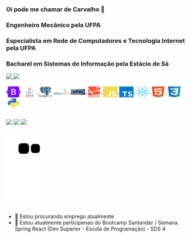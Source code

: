 ### Oi pode me chamar de Carvalho 👋
### Engenheiro Mecânico pela UFPA
### Especialista em Rede de Computadores e Tecnologia Internet pela UFPA
### Bacharel em Sistemas de Informação pela Estácio de Sá
<div>
  <a href="https://github.com/rafaballerini">
  <img height="180em" src="https://github-readme-stats.vercel.app/api?username=carvalhojccs&show_icons=true&theme=dracula&include_all_commits=true&count_private=true"/>
  <img height="180em" src="https://github-readme-stats.vercel.app/api/top-langs/?username=carvalhojccs&layout=compact&langs_count=7&theme=dracula"/>
</div>
<div style="display: inline_block"><br>

  <img align="center" alt="JCCS-Bootstrap" height="30" width="40" src="https://raw.githubusercontent.com/devicons/devicon/master/icons/bootstrap/bootstrap-original.svg">
  <img align="center" alt="JCCS-Java" height="30" width="40" src="https://raw.githubusercontent.com/devicons/devicon/master/icons/java/java-original-wordmark.svg">
  <img align="center" alt="JCCS-PostgreSQL" height="30" width="40" src="https://raw.githubusercontent.com/devicons/devicon/master/icons/postgresql/postgresql-original-wordmark.svg">
  <img align="center" alt="JCCS-Mysql" height="30" width="40" src="https://raw.githubusercontent.com/devicons/devicon/master/icons/mysql/mysql-original-wordmark.svg">
  <img align="center" alt="JCCS-PHP" height="30" width="40" src="https://raw.githubusercontent.com/devicons/devicon/master/icons/php/php-original.svg">
  <img align="center" alt="JCCS-Laravel" height="30" width="40" src="https://raw.githubusercontent.com/devicons/devicon/master/icons/laravel/laravel-plain-wordmark.svg">
  <img align="center" alt="JCCS-Js" height="30" width="40" src="https://raw.githubusercontent.com/devicons/devicon/master/icons/javascript/javascript-plain.svg">
  <img align="center" alt="JCCS-Ts" height="30" width="40" src="https://raw.githubusercontent.com/devicons/devicon/master/icons/typescript/typescript-plain.svg">
  <img align="center" alt="JCCS-React" height="30" width="40" src="https://raw.githubusercontent.com/devicons/devicon/master/icons/react/react-original.svg">
  <img align="center" alt="JCCS-HTML" height="30" width="40" src="https://raw.githubusercontent.com/devicons/devicon/master/icons/html5/html5-original.svg">
  <img align="center" alt="JCCS-CSS" height="30" width="40" src="https://raw.githubusercontent.com/devicons/devicon/master/icons/css3/css3-original.svg">
  <img align="center" alt="JCCS-Python" height="30" width="40" src="https://raw.githubusercontent.com/devicons/devicon/master/icons/python/python-original.svg">
</div>

##
  <div> 
  <a href="https://instagram.com/carvalhojccs" target="_blank"><img src="https://img.shields.io/badge/-Instagram-%23E4405F?style=for-the-badge&logo=instagram&logoColor=white" target="_blank"></a>
  <a href = "mailto:jonne.cley@gmail.com"><img src="https://img.shields.io/badge/-Gmail-%23333?style=for-the-badge&logo=gmail&logoColor=white" target="_blank"></a>
  <a href="https://www.linkedin.com/in/carvalhojccs" target="_blank"><img src="https://img.shields.io/badge/-LinkedIn-%230077B5?style=for-the-badge&logo=linkedin&logoColor=white" target="_blank"></a> 
 
  ![Snake animation](https://github.com/rafaballerini/rafaballerini/blob/output/github-contribution-grid-snake.svg)
 
</div>
  
##
- 🔭 Estou procurando emprego atualmente
- 🌱 Estou atualmente perticipenao do Bootcamp Santander / Semana Spring React (Dev Superior - Escola de Programação) - SDS 4
